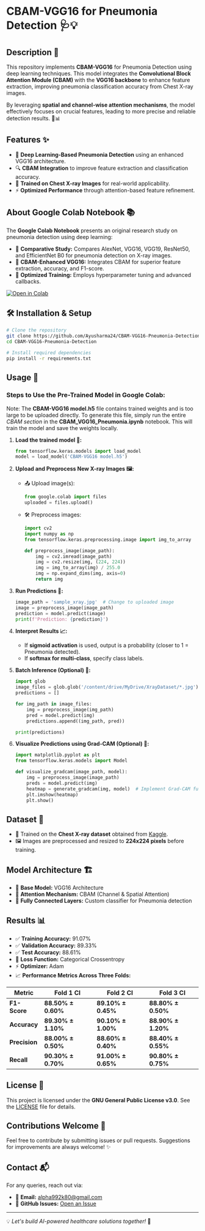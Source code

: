 # CBAM-VGG16 for Pneumonia Detection 🩺💡

## Description 📝
This repository implements **CBAM-VGG16** for Pneumonia Detection using deep learning techniques. This model integrates the **Convolutional Block Attention Module (CBAM)** with the **VGG16 backbone** to enhance feature extraction, improving pneumonia classification accuracy from Chest X-ray images.  

By leveraging **spatial and channel-wise attention mechanisms**, the model effectively focuses on crucial features, leading to more precise and reliable detection results. 🔬📊

## Features ✨
- 🤖 **Deep Learning-Based Pneumonia Detection** using an enhanced VGG16 architecture.
- 🔍 **CBAM Integration** to improve feature extraction and classification accuracy.
- 🏥 **Trained on Chest X-ray Images** for real-world applicability.
- ⚡ **Optimized Performance** through attention-based feature refinement.

## About **Google Colab Notebook** 📚
The **Google Colab Notebook** presents an original research study on pneumonia detection using deep learning:
- 📌 **Comparative Study:** Compares AlexNet, VGG16, VGG19, ResNet50, and EfficientNet B0 for pneumonia detection on X-ray images.
- 🎯 **CBAM-Enhanced VGG16:** Integrates CBAM for superior feature extraction, accuracy, and F1-score.
- 🚀 **Optimized Training:** Employs hyperparameter tuning and advanced callbacks.

[![Open in Colab](https://colab.research.google.com/assets/colab-badge.svg)](https://colab.research.google.com/github/Ayusharma24/CBAM-VGG16-Pneumonia-Detection/blob/main/CBAM_VGG16_Pneumonia.ipynb)

## 🛠 Installation & Setup
```bash
# Clone the repository
git clone https://github.com/Ayusharma24/CBAM-VGG16-Pneumonia-Detection.git
cd CBAM-VGG16-Pneumonia-Detection

# Install required dependencies
pip install -r requirements.txt
```

## Usage 🚀
### Steps to Use the Pre-Trained Model in Google Colab:
Note: The **CBAM-VGG16 model.h5** file contains trained weights and is too large to be uploaded directly. To generate this file, simply run the entire *CBAM section* in the **CBAM_VGG16_Pneumonia.ipynb** notebook. This will train the model and save the weights locally.

1. **Load the trained model 🧠:**
   ```python
   from tensorflow.keras.models import load_model
   model = load_model('CBAM-VGG16 model.h5')
   ```

2. **Upload and Preprocess New X-ray Images 🖼️:**
   - 📤 Upload image(s):
     ```python
     from google.colab import files
     uploaded = files.upload()
     ```
   - 🛠 Preprocess images:
     ```python
     import cv2
     import numpy as np
     from tensorflow.keras.preprocessing.image import img_to_array

     def preprocess_image(image_path):
         img = cv2.imread(image_path)
         img = cv2.resize(img, (224, 224))
         img = img_to_array(img) / 255.0
         img = np.expand_dims(img, axis=0)
         return img
     ```

3. **Run Predictions 🔮:**
   ```python
   image_path = 'sample_xray.jpg'  # Change to uploaded image
   image = preprocess_image(image_path)
   prediction = model.predict(image)
   print(f'Prediction: {prediction}')
   ```

4. **Interpret Results 📈:**
   - If **sigmoid activation** is used, output is a probability (closer to 1 = Pneumonia detected).
   - If **softmax for multi-class**, specify class labels.

5. **Batch Inference (Optional) 🔄:**
   ```python
   import glob
   image_files = glob.glob('/content/drive/MyDrive/XrayDataset/*.jpg')  # Update path
   predictions = []

   for img_path in image_files:
       img = preprocess_image(img_path)
       pred = model.predict(img)
       predictions.append((img_path, pred))

   print(predictions)
   ```

6. **Visualize Predictions using Grad-CAM (Optional) 🎨:**
   ```python
   import matplotlib.pyplot as plt
   from tensorflow.keras.models import Model

   def visualize_gradcam(image_path, model):
       img = preprocess_image(image_path)
       preds = model.predict(img)
       heatmap = generate_gradcam(img, model)  # Implement Grad-CAM function separately
       plt.imshow(heatmap)
       plt.show()
   ```

## Dataset 📂
- 🏥 Trained on the **Chest X-ray dataset** obtained from [Kaggle](https://www.kaggle.com/datasets/andrewmvd/pediatric-pneumonia-chest-xray).
- 🖼️ Images are preprocessed and resized to **224x224 pixels** before training.

## Model Architecture 🏗️
- 🔬 **Base Model:** VGG16 Architecture 
- 🎯 **Attention Mechanism:** CBAM (Channel & Spatial Attention)
- 🧠 **Fully Connected Layers:** Custom classifier for Pneumonia detection

## Results 📊
- ✅ **Training Accuracy:** 91.07%
- ✅ **Validation Accuracy:** 89.33%
- ✅ **Test Accuracy:** 88.61%
- 🧮 **Loss Function:** Categorical Crossentropy
- ⚡ **Optimizer:** Adam
- 📈 **Performance Metrics Across Three Folds:**

| Metric      | Fold 1 CI         | Fold 2 CI         | Fold 3 CI         |
|------------|------------------|------------------|------------------|
| **F1-Score**  | **88.50% ± 0.60%**   | **89.10% ± 0.45%**   | **88.80% ± 0.50%**   |
| **Accuracy**  | **89.30% ± 1.10%**   | **90.10% ± 1.00%**   | **88.90% ± 1.20%**   |
| **Precision** | **88.00% ± 0.50%**   | **88.60% ± 0.40%**   | **88.40% ± 0.55%**   |
| **Recall**    | **90.30% ± 0.70%**   | **91.00% ± 0.65%**   | **90.80% ± 0.75%**   |

## License 📜
This project is licensed under the **GNU General Public License v3.0**. See the [LICENSE](LICENSE) file for details.

## Contributions Welcome 🤝
Feel free to contribute by submitting issues or pull requests. Suggestions for improvements are always welcome! ✨

## Contact 📬
For any queries, reach out via:
- 📧 **Email:** alpha992k80@gmail.com
- 🐙 **GitHub Issues:** [Open an Issue](https://github.com/Ayusharma24/CBAM-VGG16-Pneumonia-Detection/issues)

---
💡 *Let's build AI-powered healthcare solutions together!* 🚀
